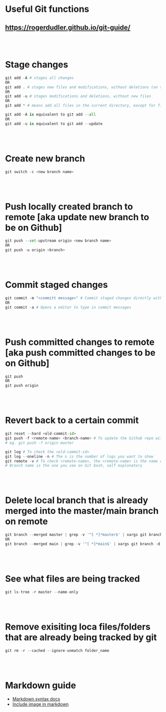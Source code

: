 # Useful Git functions
## https://rogerdudler.github.io/git-guide/

<br></br>

# Stage changes
```python
git add -A # stages all changes
OR
git add . # stages new files and modifications, without deletions (on the current directory and its subdirectories).
OR
git add -u # stages modifications and deletions, without new files
OR
git add * # means add all files in the current directory, except for files whose name begin with a dot.
```
```python
git add -A is equivalent to git add --all
OR
git add -u is equivalent to git add --update
```

<br></br>


# Create new branch
```python
git switch -c <new branch name>
```

<br></br>


# Push locally created branch to remote [aka update new branch to be on Github]
```python
git push --set-upstream origin <new branch name>
OR
git push -u origin <branch>
```

<br></br>

# Commit staged changes
```python
git commit -m "<committ message>" # Commit staged changes directly with message
OR
git commit -a # Opens a editor to type in commit messages
```

<br></br>

# Push committed changes to remote [aka push committed changes to be on Github]
```python
git push
OR
git push origin
```

<br></br>

# Revert back to a certain commit
```python
git reset --hard <old-commit-id>
git push -f <remote-name> <branch-name> # To update the Github repo with the remote repo
# eg. git push -f origin master 

git log # To check the <old-commit-id>
git log --oneline -n # The n is the number of logs you want to show
git remote -v # To check <remote-name>, the <remote-name> is the name on the far left
# Branch name is the one you see on Git bash, self explonatory
```

<br></br>

# Delete local branch that is already merged into the master/main branch on remote
```python
git branch --merged master | grep -v '^[ *]*master$' | xargs git branch -d
OR
git branch --merged main | grep -v '^[ *]*main$' | xargs git branch -d
```

<br></br>

# See what files are being tracked
```python
git ls-tree -r master --name-only
```

<br></br>

# Remove exisiting loca files/folders that are already being tracked by git
```python
git rm -r --cached --ignore-unmatch folder_name
```

<br></br>

# Markdown guide
- [Markdown syntax docs](https://www.markdownguide.org/basic-syntax/)
- [Include image in markdown](https://stackoverflow.com/questions/42961712/how-to-include-image-as-markdown-in-visual-studio-code)
